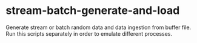 # stream-batch-generate-and-load
Generate stream or batch random data and data ingestion from buffer file. Run this scripts separately  in order to emulate different processes.
